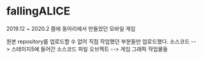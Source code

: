# fallingALICE

2019.12 ~ 2020.2 쯤에 동아리에서 만들었던 모바일 게임

원본 repository를 업로드할 수 없어 직접 작업했던 부분들만 업로드했다. 소스코드 --> 스테이지5에 들어간 소스코드 파일 오브젝트 --> 게임 그래픽 작업물들
